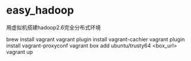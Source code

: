 # easy_hadoop
用虚拟机搭建hadoop2.6完全分布式环境

brew install vagrant
vagrant plugin install vagrant-cachier
vagrant plugin install vagrant-proxyconf
vagrant box add ubuntu/trusty64 <box_url>
vagrant up
